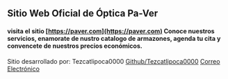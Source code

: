 ## Sitio Web Oficial de Óptica Pa-Ver

#### visita el sitio [https://paver.com](https://paver.com) Conoce nuestros servicios, enamorate de nustro catalogo de armazones, agenda tu cita y convencete de nuestros precios económicos.

Sitio desarrollado por:
    Tezcatlipoca0000
    [Github/Tezcatlipoca0000](https://github.com/Tezcatlipoca0000)
    [Correo Electrónico](tezcatlipoca0000@gmail.com)
